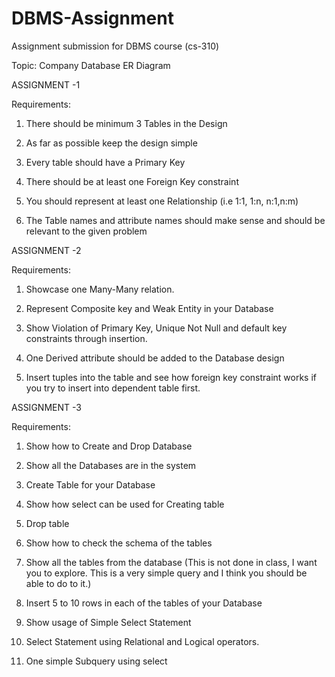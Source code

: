 # DBMS-Assignment
Assignment submission for DBMS course (cs-310)

Topic: Company Database ER Diagram

ASSIGNMENT -1

Requirements:

1) There should be minimum 3 Tables in the Design

2) As far as possible keep the design simple

3) Every table should have a Primary Key

4) There should be at least one Foreign Key constraint

5) You should represent at least one Relationship (i.e 1:1, 1:n, n:1,n:m)

6) The Table names and attribute names should make sense and should be relevant to the given problem


ASSIGNMENT -2

Requirements:

1) Showcase one Many-Many relation.

2) Represent Composite key and Weak Entity in your Database

3) Show Violation of Primary Key, Unique Not Null and default key constraints through insertion.

4) One Derived attribute should be added to the Database design

5) Insert tuples into the table and see how foreign key constraint works if you try to insert into dependent table first.


ASSIGNMENT -3


Requirements:

1) Show how to Create and Drop Database

2) Show all the Databases are in the system

3) Create Table for your Database

4) Show how select can be used for Creating table

5) Drop table

6) Show how to check the schema of the tables

7) Show all the tables from the database (This is not done in class, I want you to explore. This is a very simple query and I   think you should be able to do to it.)

8) Insert 5 to 10 rows in each of the tables of your Database

9) Show usage of Simple Select Statement

10) Select Statement using Relational and Logical operators.

11) One simple Subquery using select

